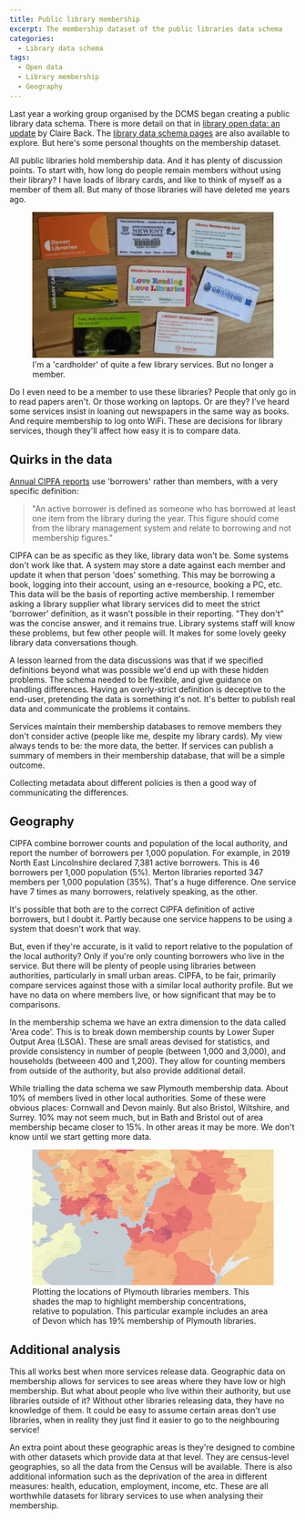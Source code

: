 ```yaml
---
title: Public library membership
excerpt: The membership dataset of the public libraries data schema
categories:
  - Library data schema
tags:
  - Open data
  - Library membership
  - Geography
---
```


Last year a working group organised by the DCMS began creating a public library data schema. There is more detail on that in [library open data: an update](https://dcmslibraries.blog.gov.uk/2020/08/03/library-open-data-an-update/) by Claire Back. The [library data schema pages](https://schema.librarydata.uk) are also available to explore. But here's some personal thoughts on the membership dataset.

All public libraries hold membership data. And it has plenty of discussion points. To start with, how long do people remain members without using their library? I have loads of library cards, and like to think of myself as a member of them all. But many of those libraries will have deleted me years ago.

<figure>
  <img src="https://github.com/LibrariesHacked/librarieshacked.github.io/raw/main/images/2020-08-24-library-cards.jpg" alt="A set of library cards including a school library and 7 other library services"/>
  <figcaption>I'm a 'cardholder' of quite a few library services. But no longer a member.</figcaption>
</figure>

Do I even need to be a member to use these libraries? People that only go in to read papers aren't. Or those working on laptops. Or are they? I've heard some services insist in loaning out newspapers in the same way as books. And require membership to log onto WiFi. These are decisions for library services, though they'll affect how easy it is to compare data.

## Quirks in the data

[Annual CIPFA reports](https://www.cipfa.org/services/comparative-profiles/public-libraries/cipfastats-library-profiles-english-authorities-2019) use 'borrowers' rather than members, with a very specific definition:

> "An active borrower is defined as someone who has borrowed at least one item from the library during the year. This figure should come from the library management system and relate to borrowing and not membership figures."

CIPFA can be as specific as they like, library data won't be. Some systems don't work like that. A system may store a date against each member and update it when that person 'does' something. This may be borrowing a book, logging into their account, using an e-resource, booking a PC, etc. This data will be the basis of reporting active membership. I remember asking a library supplier what library services did to meet the strict 'borrower' definition, as it wasn't possible in their reporting. "They don't" was the concise answer, and it remains true. Library systems staff will know these problems, but few other people will. It makes for some lovely geeky library data conversations though.

A lesson learned from the data discussions was that if we specified definitions beyond what was possible we'd end up with these hidden problems. The schema needed to be flexible, and give guidance on handling differences. Having an overly-strict definition is deceptive to the end-user, pretending the data is something it's not. It's better to publish real data and communicate the problems it contains.

Services maintain their membership databases to remove members they don't consider active (people like me, despite my library cards). My view always tends to be: the more data, the better. If services can publish a summary of members in their membership database, that will be a simple outcome.

Collecting metadata about different policies is then a good way of communicating the differences.

## Geography

CIPFA combine borrower counts and population of the local authority, and report the number of borrowers per 1,000 population. For example, in 2019 North East Lincolnshire declared 7,381 active borrowers. This is 46 borrowers per 1,000 population (5%). Merton libraries reported 347 members per 1,000 population (35%). That's a huge difference. One service have 7 times as many borrowers, relatively speaking, as the other.

It's possible that both are to the correct CIPFA definition of active borrowers, but I doubt it. Partly because one service happens to be using a system that doesn't work that way.

But, even if they're accurate, is it valid to report relative to the population of the local authority? Only if you're only counting borrowers who live in the service. But there will be plenty of people using libraries between authorities, particularly in small urban areas. CIPFA, to be fair, primarily compare services against those with a similar local authority profile. But we have no data on where members live, or how significant that may be to comparisons.

In the membership schema we have an extra dimension to the data called 'Area code'. This is to break down membership counts by Lower Super Output Area (LSOA). These are small areas devised for statistics, and provide consistency in number of people (between 1,000 and 3,000), and households (betweeen 400 and 1,200). They allow for counting members from outside of the authority, but also provide additional detail.

While trialling the data schema we saw Plymouth membership data. About 10% of members lived in other local authorities. Some of these were obvious places: Cornwall and Devon mainly. But also Bristol, Wiltshire, and Surrey. 10% may not seem much, but in Bath and Bristol out of area membership became closer to 15%. In other areas it may be more. We don't know until we start getting more data.

<figure>
  <img src="https://github.com/LibrariesHacked/librarieshacked.github.io/raw/main/images/2020-08-24-plymouth-members.png" alt="Plymouth library membership plotted on a map and shaded by concentration of members relative to population"/>
  <figcaption>Plotting the locations of Plymouth libraries members. This shades the map to highlight membership concentrations, relative to population. This particular example includes an area of Devon which has 19% membership of Plymouth libraries.</figcaption>
</figure>

## Additional analysis

This all works best when more services release data. Geographic data on membership allows for services to see areas where they have low or high membership. But what about people who live within their authority, but use libraries outside of it? Without other libraries releasing data, they have no knowledge of them. It could be easy to assume certain areas don't use libraries, when in reality they just find it easier to go to the neighbouring service!

An extra point about these geographic areas is they're designed to combine with other datasets which provide data at that level. They are census-level geographies, so all the data from the Census will be available. There is also additional information such as the deprivation of the area in different measures: health, education, employment, income, etc. These are all worthwhile datasets for library services to use when analysing their membership.
